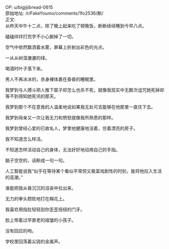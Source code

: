
OP: u/bigjijibread-0615  
原始地址: /r/FakeYoumo/comments/1fo2536/断/  
正文:  
从昨天中午十二点，除了晚上起来吃了顿晚饭，断断续续睡到今早八点。

磕磕绊绊打完字不小心删掉了一切。

空气中依然飘洒着水雾，屏幕上折射出彩色的光点。

一从从树湿漉漉的绿。

喝酒时叶子落下来。

男人不再冰冰的，赤身裸体裹在昏昏的睡眠里。

我梦到与人搏斗把人推下窗子却怎么也杀不死，就像我现实中无数次诅咒她死掉却等不到得知她死讯的那天。

我梦到那个不在意我的人温柔地说如果我无处可去能够在他那里一直住下去。

我梦到母亲又一次让我无力和愤怒就像我所熟悉的那样。

我梦到曾经心爱的已故名人，梦里他健康地活着，住着漂亮的房子。

我不知道怎么样活。

不知道怎样活动自己的身体，无法好好地动用自己的手指。

脑子空空的，话断成一句一句。

人工智能说我“似乎在等待某个看似平常但又极富戏剧性的时刻，能将他拉入生活的高潮。”

谁能把我从昏沉沉的沮丧中拉出来。

无力的拳头颓败地打在棉花上。

我喜欢用指肚轻轻刮你歪歪扭扭的门牙。

脸上带着过早衰老的褶皱的小孩子。

没有回应的吻。

学校里回荡着尖锐的金属声。
